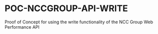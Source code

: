 POC-NCCGROUP-API-WRITE
======================

Proof of Concept for using the write functionality of the NCC Group Web Performance API
